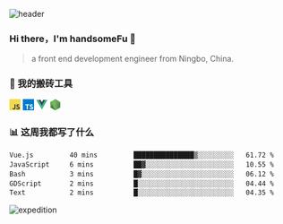 ![header](https://raw.githubusercontent.com/fzq1998/fzq1998/master/header.png)

### Hi there，I'm handsomeFu 👋

> a front end development engineer from Ningbo, China.

### 🔧 我的搬砖工具
<code><img height="20" src="https://raw.githubusercontent.com/github/explore/80688e429a7d4ef2fca1e82350fe8e3517d3494d/topics/javascript/javascript.png" alt="javascript"></code>
<code><img height="20" src="https://raw.githubusercontent.com/github/explore/80688e429a7d4ef2fca1e82350fe8e3517d3494d/topics/typescript/typescript.png" alt="typescript"></code>
<code><img height="20" src="https://raw.githubusercontent.com/github/explore/80688e429a7d4ef2fca1e82350fe8e3517d3494d/topics/vue/vue.png" alt="vue"></code>
<code><img height="20" src="https://raw.githubusercontent.com/github/explore/80688e429a7d4ef2fca1e82350fe8e3517d3494d/topics/nodejs/nodejs.png" alt="nodejs"></code>



### 📊 这周我都写了什么
<!--START_SECTION:waka-->

```txt
Vue.js         40 mins         ███████████████▒░░░░░░░░░   61.72 %
JavaScript     6 mins          ██▓░░░░░░░░░░░░░░░░░░░░░░   10.55 %
Bash           3 mins          █▓░░░░░░░░░░░░░░░░░░░░░░░   06.12 %
GDScript       2 mins          █░░░░░░░░░░░░░░░░░░░░░░░░   04.44 %
Text           2 mins          █░░░░░░░░░░░░░░░░░░░░░░░░   04.35 %
```

<!--END_SECTION:waka-->


![expedition](https://raw.githubusercontent.com/fzq1998/fzq1998/master/expedition.gif)

